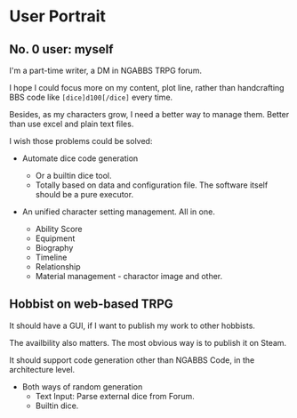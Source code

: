User Portrait
=============

## No. 0 user: myself

I'm a part-time writer, a DM in NGABBS TRPG forum.

I hope I could focus more on my content, plot line, rather than
handcrafting BBS code like `[dice]d100[/dice]` every time.

Besides, as my characters grow, I need a better way to manage them.
Better than use excel and plain text files.

I wish those problems could be solved:

- Automate dice code generation
  - Or a builtin dice tool.
  - Totally based on data and configuration file. The software itself
    should be a pure executor.

- An unified character setting management. All in one.
  - Ability Score
  - Equipment
  - Biography
  - Timeline
  - Relationship
  - Material management - charactor image and other.


## Hobbist on web-based TRPG

It should have a GUI, if I want to publish my work to other hobbists.

The availbility also matters. The most obvious way is to publish it
on Steam.

It should support code generation other than NGABBS Code, in the
architecture level.

- Both ways of random generation
  - Text Input: Parse external dice from Forum.
  - Builtin dice.
